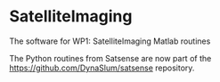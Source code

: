 # SatelliteImaging
The software for WP1: SatelliteImaging Matlab routines

The Python routines from Satsense are now part of the https://github.com/DynaSlum/satsense repository.
